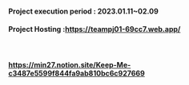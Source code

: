 
#### Project execution period : 2023.01.11~02.09<br>

#### Project Hosting :https://teampj01-69cc7.web.app/
<br>
 
#### https://min27.notion.site/Keep-Me-c3487e5599f844fa9ab810bc6c927669
